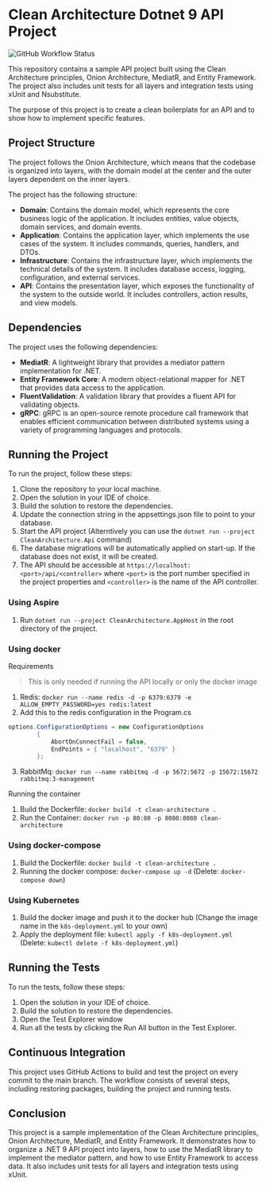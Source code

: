 # Clean Architecture Dotnet 9 API Project

![GitHub Workflow Status](https://img.shields.io/github/actions/workflow/status/alex289/CleanArchitecture/dotnet.yml)

This repository contains a sample API project built using the Clean Architecture principles, Onion Architecture, MediatR, and Entity Framework. The project also includes unit tests for all layers and integration tests using xUnit and Nsubstitute.

The purpose of this project is to create a clean boilerplate for an API and to show how to implement specific features.

## Project Structure
The project follows the Onion Architecture, which means that the codebase is organized into layers, with the domain model at the center and the outer layers dependent on the inner layers.

The project has the following structure:

- **Domain**: Contains the domain model, which represents the core business logic of the application. It includes entities, value objects, domain services, and domain events.
- **Application**: Contains the application layer, which implements the use cases of the system. It includes commands, queries, handlers, and DTOs.
- **Infrastructure**: Contains the infrastructure layer, which implements the technical details of the system. It includes database access, logging, configuration, and external services.
- **API**: Contains the presentation layer, which exposes the functionality of the system to the outside world. It includes controllers, action results, and view models.

## Dependencies
The project uses the following dependencies:

- **MediatR**: A lightweight library that provides a mediator pattern implementation for .NET.
- **Entity Framework Core**: A modern object-relational mapper for .NET that provides data access to the application.
- **FluentValidation**: A validation library that provides a fluent API for validating objects.
- **gRPC**: gRPC is an open-source remote procedure call framework that enables efficient communication between distributed systems using a variety of programming languages and protocols.

## Running the Project

To run the project, follow these steps:

1. Clone the repository to your local machine.
2. Open the solution in your IDE of choice.
3. Build the solution to restore the dependencies.
4. Update the connection string in the appsettings.json file to point to your database.
5. Start the API project (Alterntively you can use the `dotnet run --project CleanArchitecture.Api` command)
6. The database migrations will be automatically applied on start-up. If the database does not exist, it will be created.
7. The API should be accessible at `https://localhost:<port>/api/<controller>` where `<port>` is the port number specified in the project properties and `<controller>` is the name of the API controller.

### Using Aspire

1. Run `dotnet run --project CleanArchitecture.AppHost` in the root directory of the project.

### Using docker

Requirements
> This is only needed if running the API locally or only the docker image
1. Redis: `docker run --name redis -d -p 6379:6379 -e ALLOW_EMPTY_PASSWORD=yes redis:latest`
2. Add this to the redis configuration in the Program.cs
```csharp
options.ConfigurationOptions = new ConfigurationOptions
        {
            AbortOnConnectFail = false,
            EndPoints = { "localhost", "6379" }
        };
```
3. RabbitMq: `docker run --name rabbitmq -d -p 5672:5672 -p 15672:15672 rabbitmq:3-management`

Running the container
1. Build the Dockerfile: `docker build -t clean-architecture .`
2. Run the Container: `docker run -p 80:80 -p 8080:8080 clean-architecture`

### Using docker-compose

1. Build the Dockerfile: `docker build -t clean-architecture .`
2. Running the docker compose: `docker-compose up -d` (Delete: `docker-compose down`)

### Using Kubernetes

1. Build the docker image and push it to the docker hub (Change the image name in the `k8s-deployment.yml` to your own)
2. Apply the deployment file: `kubectl apply -f k8s-deployment.yml` (Delete: `kubectl delete -f k8s-deployment.yml`)


## Running the Tests
To run the tests, follow these steps:

1. Open the solution in your IDE of choice.
2. Build the solution to restore the dependencies.
3. Open the Test Explorer window
4. Run all the tests by clicking the Run All button in the Test Explorer.

## Continuous Integration
This project uses GitHub Actions to build and test the project on every commit to the main branch. The workflow consists of several steps, including restoring packages, building the project and running tests.

## Conclusion
This project is a sample implementation of the Clean Architecture principles, Onion Architecture, MediatR, and Entity Framework. It demonstrates how to organize a .NET 9 API project into layers, how to use the MediatR library to implement the mediator pattern, and how to use Entity Framework to access data. It also includes unit tests for all layers and integration tests using xUnit.
